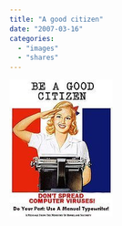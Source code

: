```yaml
---
title: "A good citizen"
date: "2007-03-16"
categories: 
  - "images"
  - "shares"
---
```


![](images/180484_500.jpg)
